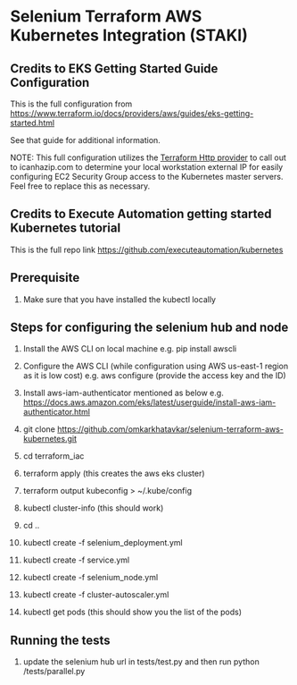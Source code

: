 # Selenium Terraform AWS Kubernetes  Integration (STAKI)

## Credits to EKS Getting Started Guide Configuration

This is the full configuration from https://www.terraform.io/docs/providers/aws/guides/eks-getting-started.html

See that guide for additional information.

NOTE: This full configuration utilizes the [Terraform Http provider](https://www.terraform.io/docs/providers/http/index.html) to call out to icanhazip.com to determine your local workstation external IP for easily configuring EC2 Security Group access to the Kubernetes master servers. Feel free to replace this as necessary.

## Credits to Execute Automation getting started Kubernetes tutorial

This is the full repo link https://github.com/executeautomation/kubernetes

## Prerequisite

1. Make sure that you have installed the kubectl locally

## Steps for configuring the selenium hub and node

1. Install the AWS CLI on local machine
    e.g. pip install awscli

2. Configure the AWS CLI (while configuration using AWS us-east-1 region as it is low cost)
    e.g. aws configure (provide the access key and the ID)

3. Install aws-iam-authenticator mentioned as below
    e.g. https://docs.aws.amazon.com/eks/latest/userguide/install-aws-iam-authenticator.html

4. git clone https://github.com/omkarkhatavkar/selenium-terraform-aws-kubernetes.git

5. cd terraform_iac

6. terraform apply (this creates the aws eks cluster)

7. terraform output kubeconfig > ~/.kube/config

8. kubectl cluster-info (this should work)

9. cd ..

10. kubectl create -f selenium_deployment.yml

11. kubectl create -f service.yml

12. kubectl create -f selenium_node.yml

13. kubectl create -f cluster-autoscaler.yml

14. kubectl get pods (this should show you the list of the pods)

## Running the tests

1. update the selenium hub url in tests/test.py and then run python /tests/parallel.py
